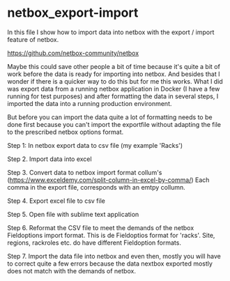 # netbox_export-import
In this file I show how to import data into netbox with the export / import feature of netbox.

https://github.com/netbox-community/netbox

Maybe this could save other people a bit of time because it's quite a bit of work before the data is ready for importing into netbox. And besides that I wonder if there is a quicker way to do this but for me this works.
What I did was export data from a running netbox application in Docker (I have a few running for test purposes) and after formatting the data in several steps, I imported the data into a running  production environment. 

But before you can import the data quite a lot of formatting needs to be done first because you can't import the exportfile without adapting the file to the prescribed netbox options format. 

Step 1: In netbox export data to csv file (my example 'Racks')

Step 2. Import data into excel  

Step 3. Convert data to netbox import format  collum's
(https://www.exceldemy.com/split-column-in-excel-by-comma/) Each comma in the export file, corresponds with an emtpy collumn.

Step 4. Export excel file to csv file 

Step 5. Open file with sublime text application 

Step 6. Reformat the CSV file to meet the demands of the netbox Fieldoptions import format. This is de Fieldoptios format for 'racks'. Site, regions, rackroles etc. do have different Fieldoption formats.

Step 7. Import the data file into netbox and even then, mostly you will have to correct quite a few errors because the data nextbox exported mostly does not match with the demands of netbox. 

  

 
